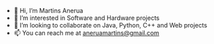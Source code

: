 - 👋 Hi, I’m Martins Anerua
- 👀 I’m interested in Software and Hardware projects
- 💞️ I’m looking to collaborate on Java, Python, C++ and Web projects
- 📫 You can reach me at aneruamartins@gmail.com

<!---
anerua/anerua is a ✨ special ✨ repository because its `README.md` (this file) appears on your GitHub profile.
You can click the Preview link to take a look at your changes.
--->
